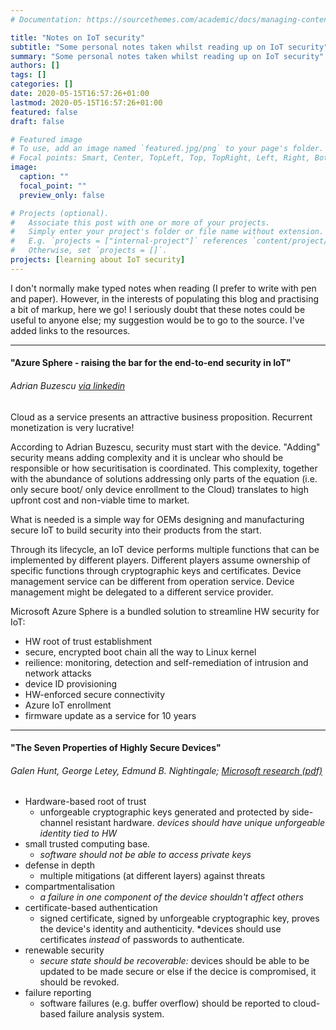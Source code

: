 ```yaml
---
# Documentation: https://sourcethemes.com/academic/docs/managing-content/

title: "Notes on IoT security"
subtitle: "Some personal notes taken whilst reading up on IoT security"
summary: "Some personal notes taken whilst reading up on IoT security"
authors: []
tags: []
categories: []
date: 2020-05-15T16:57:26+01:00
lastmod: 2020-05-15T16:57:26+01:00
featured: false
draft: false

# Featured image
# To use, add an image named `featured.jpg/png` to your page's folder.
# Focal points: Smart, Center, TopLeft, Top, TopRight, Left, Right, BottomLeft, Bottom, BottomRight.
image:
  caption: ""
  focal_point: ""
  preview_only: false

# Projects (optional).
#   Associate this post with one or more of your projects.
#   Simply enter your project's folder or file name without extension.
#   E.g. `projects = ["internal-project"]` references `content/project/deep-learning/index.md`.
#   Otherwise, set `projects = []`.
projects: [learning about IoT security]
---
```


I don't normally make typed notes when reading (I prefer to write with pen and paper). However, in the interests of populating this blog and practising a bit of markup, here we go!
I seriously doubt that these notes could be useful to anyone else; my suggestion would be to go to the source. I've added links to the resources. 

---

#### "Azure Sphere - raising the bar for the end-to-end security in IoT"
###### Adrian Buzescu [via linkedin](https://www.linkedin.com/pulse/azure-sphere-raising-bar-end-to-end-iot-adrian-buzescu/)

Cloud as a service presents an attractive business proposition. Recurrent monetization is very lucrative!

According to Adrian Buzescu, security must start with the device. "Adding" security means adding complexity and it is unclear who should be responsible or how securitisation is coordinated. This complexity, together with the abundance of solutions addressing only parts of the equation (i.e. only secure boot/ only device enrollment to the Cloud) translates to high upfront cost and non-viable time to market.

What is needed is a simple way for OEMs designing and manufacturing secure IoT to build security into their products from the start.


Through its lifecycle, an IoT device performs multiple functions that can be implemented by different players. Different players assume ownership of specific functions through cryptographic keys and certificates. 
Device management service can be different from operation service.
Device management might be delegated to a different service provider. 


Microsoft Azure Sphere is a bundled solution to streamline HW security for IoT:

- HW root of trust establishment
- secure, encrypted boot chain all the way to Linux kernel
- reilience: monitoring, detection and self-remediation of intrusion and network attacks
- device ID provisioning
- HW-enforced secure connectivity
- Azure IoT enrollment
- firmware update as a service for 10 years

---
#### "The Seven Properties of Highly Secure Devices"
###### Galen Hunt, George Letey, Edmund B. Nightingale; [Microsoft research (pdf)](https://www.microsoft.com/en-us/research/wp-content/uploads/2017/03/SevenPropertiesofHighlySecureDevices.pdf)

- Hardware-based root of trust
  - unforgeable cryptographic keys generated and protected by side-channel resistant hardware. *devices should have unique unforgeable identity tied to HW*
- small trusted computing base.
  - *software should not be able to access private keys*
- defense in depth
  - multiple mitigations (at different layers) against threats
- compartmentalisation
  - *a failure in one component of the device shouldn't affect others*
- certificate-based authentication
  - signed certificate, signed by unforgeable cryptographic key, proves the device's identity and authenticity. *devices should use certificates _instead_ of passwords to authenticate.
- renewable security
  - *secure state should be recoverable:* devices should be able to be updated to be made secure or else if the decice is compromised, it should be revoked.
- failure reporting
  - software failures (e.g. buffer overflow) should be reported to cloud-based failure analysis system.
